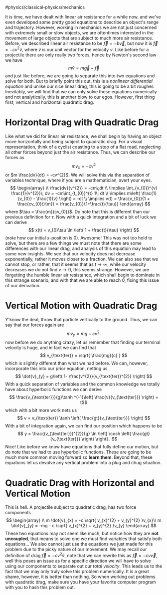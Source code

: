 #physics/classical-physics/mechanics 

It is time, we have dealt with linear air resistance for a while now, and we've even developed some pretty good equations to describe an object's range and trajectory. However, working in mechanics we are not just concerned with extremely small or slow objects, we are oftentimes interested in the movement of large objects that are subject to much more air resistance. Before, we described linear air resistance to be $\vec{f} = -b \vec{v}$, but now it is $\vec{f} = -cv^{2}\hat{v}$, where $\hat{v}$ is our unit vector for the velocity $v$. Like before for a projectile there are only really two forces, hence by Newton's second law we have $$
m \dot{v} = m\vec{g} - \vec{f}
$$and just like before, we are going to separate this into two equations and solve for both. But to briefly point this out, this is a *nonlinear differential equation* and unlike our nice linear drag, this is going to be a bit rougher. Inevitably, we will find that we can only solve these equations numerically and not analytically, this is another blow to our egos. However, first thing first, vertical and horizontal quadratic drag.

# Horizontal Drag with Quadratic Drag

Like what we did for linear air resistance, we shall begin by having an object move horizontally and being subject to quadratic drag. For a visual representation, think of a cyclist coasting to a stop of a flat road, neglecting all other forces beyond just the air resistance. Thus, we can describe our forces as $$
m \dot{v}_{x} = -cv^{2}
$$or $m \frac{dv}{dt} = -cv^{2}$. We will solve this via the separation of variables technique, where if you are a mathematician, avert your eyes. $$
\begin{array}
 \\
\frac{dv}{v^{2}} = -cm\;dt \\
\implies \int_{v_{0}}^{v} \frac{1}{v^{2}}\; dv = -cm\int_{t_{0}}^{t} 1\; dt \\
\implies m\left( \frac{1}{v_{0}} - \frac{1}{v} \right) = -ct \\
\implies v(t) = \frac{v_{0}}{1 + \frac{cv_{0}t}{m}} = \frac{v_{0}}{1+\frac{t}{\tau}} 
\end{array}
$$where $\tau = \frac{m}{cv_{0}}$. Do note that this is different than our previous definition for $\tau$. Now with a quick integration and a bit of luck we can derive $$
x(t) = v_{0}\tau \ln \left( 1 + \frac{t}{\tau} \right) 
$$(note how our initial $x$-position is $0$). Awesome! This was not too hold to solve, but there are a few things we must note that there are some differences with our linear drag, and analysis of this equation may lead to some new insights. We see that our velocity does not decrease exponentially, rather it moves closer to a fraction. We can also see that we cannot stop, or rather, that it seems that as $t \to \infty$, while our velocity decreases we do not find $v \to 0$, this seems strange. However, we are forgetting the humble linear air resistance, which shall begin to dominate in this strange scenario, and with that we are able to reach $0$, fixing this issue of our derivation. 

# Vertical Motion with Quadratic Drag

Y'know the deal, throw that particle vertically to the ground. Thus, we can say that our forces again are $$
m \dot{v}_{y} = mg - cv^{2}. 
$$ now before we do anything crazy, let us remember that finding our terminal velocity is huge, and in fact we can find that $$
v_{\text{ter}} = \sqrt{ \frac{mg}{c} } 
$$ which is slightly different than what we had before. We can, however, incorporate this into our prior equation, netting us $$
\dot{v}_{y} = g\left( 1- \frac{v^{2}}{v_{\text{ter}}^{2}} \right) 
$$ With a quick separation of variables and the common knowledge we totally have about hyperbolic functions we can derive $$
\frac{v_{\text{ter}}}{g}\tanh ^{-1}\left( \frac{v}{v_{\text{ter}}} \right)  = t$$
which with a bit more work nets us $$
v = v_{\text{ter}} \tanh \left( \frac{gt}{v_{\text{ter}}} \right) 
$$
With a bit of integration again, we can find our position which happens to be $$
y = \frac{(v_{\text{ter}})^{2}}{g} \ln \left[ \cosh \left( \frac{gt}{v_{\text{ter}}} \right)  \right] . 
$$
Nice! Like before we know have equations that fully define our motion, but do note that we had to use hyperbolic functions. These are going to be much more common moving forward so **learn them**. Beyond that, these equations let us devolve any vertical problem into a plug and chug situation.

# Quadratic Drag with Horizontal and Vertical Motion

This is hell. A projectile subject to quadratic drag, has two force components $$
\begin{array}
 \\
m \dot{v}_{x} = -c \sqrt{ v_{x}^{2} + v_{y}^{2} }v_{x}\\ 
m \dot{v}_{y} = -mg - c \sqrt{ v_{x}^{2} + v_{y}^{2} }v_{y}
\end{array}
$$ These two equations may not seem like much, but notice how they are **not uncoupled**, that means to solve one we must find variables that satisfy both equations... We also cannot just use the equations we just made for this problem due to the picky nature of our movement. We may recall our definition of drag $\vec{f} = -cv^{2}\hat{v}$, note that we can rewrite this as $\vec{f} = -cv \vec{v}$, well this poses an issue as for a specific direction we will have to solve using our components to separate out our *total velocity*. This leads us to the fact that we may only truly solve this problem numerically. It is a great shame, however, it is better than nothing. So when working out problems with quadratic drag, make sure you have your favorite computer program with you to hash this problem out. 